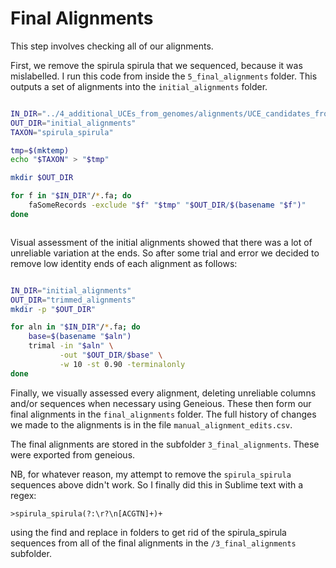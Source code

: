 # Final Alignments

This step involves checking all of our alignments.

First, we remove the spirula spirula that we sequenced, because it was mislabelled. I run this code from inside the `5_final_alignments` folder. This outputs a set of alignments into the `initial_alignments` folder.

```bash

IN_DIR="../4_additional_UCEs_from_genomes/alignments/UCE_candidates_from_genomes/"
OUT_DIR="initial_alignments"
TAXON="spirula_spirula"

tmp=$(mktemp)
echo "$TAXON" > "$tmp"

mkdir $OUT_DIR

for f in "$IN_DIR"/*.fa; do
    faSomeRecords -exclude "$f" "$tmp" "$OUT_DIR/$(basename "$f")"
done



```

Visual assessment of the initial alignments showed that there was a lot of unreliable variation at the ends. So after some trial and error we decided to remove low identity ends of each alignment as follows:

```bash

IN_DIR="initial_alignments"
OUT_DIR="trimmed_alignments"
mkdir -p "$OUT_DIR"

for aln in "$IN_DIR"/*.fa; do
    base=$(basename "$aln")
    trimal -in "$aln" \
           -out "$OUT_DIR/$base" \
           -w 10 -st 0.90 -terminalonly
done

```

Finally, we visually assessed every alignment, deleting unreliable columns and/or sequences when necessary using Geneious. These then form our final alignments in the `final_alignments` folder. The full history of changes we made to the alignments is in the file `manual_alignment_edits.csv`.

The final alignments are stored in the subfolder `3_final_alignments`. These were exported from geneious.

NB, for whatever reason, my attempt to remove the `spirula_spirula` sequences above didn't work. So I finally did this in Sublime text with a regex:

`>spirula_spirula(?:\r?\n[ACGTN]+)+`

using the find and replace in folders to get rid of the spirula_spirula sequences from all of the final alignments in the `/3_final_alignments` subfolder.